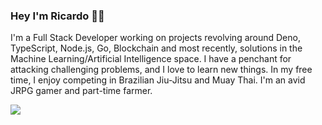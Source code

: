 ### Hey I'm Ricardo 👋🏾

I'm a Full Stack Developer working on projects revolving around Deno, TypeScript, Node.js, Go, Blockchain and most recently, solutions in the Machine Learning/Artificial Intelligence space. I have a penchant for attacking challenging problems, and I love to learn new things. In my free time, I enjoy competing in Brazilian Jiu-Jitsu and Muay Thai. I'm an avid JRPG gamer and part-time farmer.  

<img src="https://github-readme-stats.vercel.app/api?username=ricoledan&theme=dark&show_icons=true" />
